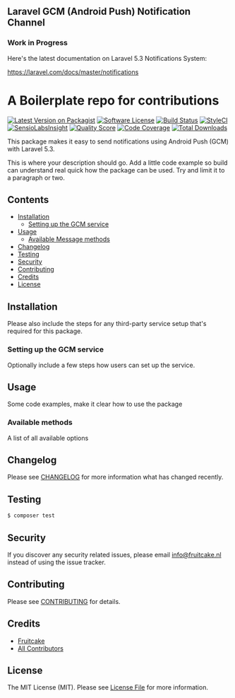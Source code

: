 ## Laravel GCM (Android Push) Notification Channel

### Work in Progress

Here's the latest documentation on Laravel 5.3 Notifications System: 

https://laravel.com/docs/master/notifications

# A Boilerplate repo for contributions

[![Latest Version on Packagist](https://img.shields.io/packagist/v/fruitcake/laravel-gcm-notification-channel.svg?style=flat-square)](https://packagist.org/packages/fruitcake/laravel-gcm-notification-channel)
[![Software License](https://img.shields.io/badge/license-MIT-brightgreen.svg?style=flat-square)](LICENSE.md)
[![Build Status](https://img.shields.io/travis/fruitcake/laravel-gcm-notification-channel/master.svg?style=flat-square)](https://travis-ci.org/fruitcake/laravel-gcm-notification-channel)
[![StyleCI](https://styleci.io/repos/:style_ci_id/shield)](https://styleci.io/repos/:style_ci_id)
[![SensioLabsInsight](https://img.shields.io/sensiolabs/i/:sensio_labs_id.svg?style=flat-square)](https://insight.sensiolabs.com/projects/:sensio_labs_id)
[![Quality Score](https://img.shields.io/scrutinizer/g/fruitcake/laravel-gcm-notification-channel.svg?style=flat-square)](https://scrutinizer-ci.com/g/fruitcake/laravel-gcm-notification-channel)
[![Code Coverage](https://img.shields.io/scrutinizer/coverage/g/fruitcake/laravel-gcm-notification-channel/master.svg?style=flat-square)](https://scrutinizer-ci.com/g/fruitcake/laravel-gcm-notification-channel/?branch=master)
[![Total Downloads](https://img.shields.io/packagist/dt/fruitcake/laravel-gcm-notification-channel.svg?style=flat-square)](https://packagist.org/packages/fruitcake/laravel-gcm-notification-channel)

This package makes it easy to send notifications using Android Push (GCM) with Laravel 5.3.

This is where your description should go. Add a little code example so build can understand real quick how the package can be used. Try and limit it to a paragraph or two.



## Contents

- [Installation](#installation)
	- [Setting up the GCM service](#setting-up-the-:service_name-service)
- [Usage](#usage)
	- [Available Message methods](#available-message-methods)
- [Changelog](#changelog)
- [Testing](#testing)
- [Security](#security)
- [Contributing](#contributing)
- [Credits](#credits)
- [License](#license)


## Installation

Please also include the steps for any third-party service setup that's required for this package.

### Setting up the GCM service

Optionally include a few steps how users can set up the service.

## Usage

Some code examples, make it clear how to use the package

### Available methods

A list of all available options

## Changelog

Please see [CHANGELOG](CHANGELOG.md) for more information what has changed recently.

## Testing

``` bash
$ composer test
```

## Security

If you discover any security related issues, please email info@fruitcake.nl instead of using the issue tracker.

## Contributing

Please see [CONTRIBUTING](CONTRIBUTING.md) for details.

## Credits

- [Fruitcake](https://github.com/fruitcake)
- [All Contributors](../../contributors)

## License

The MIT License (MIT). Please see [License File](LICENSE.md) for more information.
